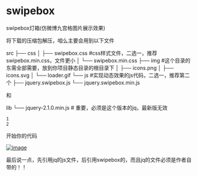 # swipebox
swipebox灯箱(仿微博九宫格图片展示效果)


将下载的压缩包解压，咱么主要会用到以下文件

src
├── css
│   ├── swipebox.css  #css样式文件，二选一，推荐swipebox.min.css，文件更小
│   └── swipebox.min.css
├── img #这个目录的东需全部需要，放到你项目静态目录的根目录下
│   ├── icons.png
│   ├── icons.svg
│   └── loader.gif
└── js #实现动态效果的js代码，二选一，推荐第二个
    ├── jquery.swipebox.js
    └── jquery.swipebox.min.js
    
和

lib
└── jquery-2.1.0.min.js # 重要，必须是这个版本的jq，最新版无效

    1
    2

开始你的代码

<!DOCTYPE html>
<html lang="en">
<head>
    <!-- 脚本及样式文件（根据你文件的具体地址）-->
    <script src="/static/js/jquery-2.1.0.min.js"></script>
    <script src="/static/js/jquery.swipebox.min.js"></script>
    <link rel="stylesheet" href="/static/css/swipebox.min.css">
    <meta charset="UTF-8">
    <title>测试效果</title>
</head>
<body>
<div class="swipeboxEx"> <!--每个 div class="swipeboxEx" 代表一组图片-->
    <a  href="/media/big1.png" class="swipebox">  <!-- 点击图片后全屏放大的图片-->
        <img src="/media/small1.png" alt="image">  <!-- 直接显示的图片-->
    </a> <!-- 每对a标签代表一张大小图-->
</div>
<!--多组图片写多个 div class="swipeboxEx" -->

<!-- 直接复制-->
<script type="text/javascript">
    ;( function( $ ) {
        $( '.swipebox' ).swipebox();
    } )( jQuery );
</script>
</body>
</html>

最后说一点，先引用jq的js文件，后引用swipebox的，而且jq的文件必须是作者自带的！！
